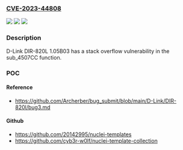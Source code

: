 ### [CVE-2023-44808](https://cve.mitre.org/cgi-bin/cvename.cgi?name=CVE-2023-44808)
![](https://img.shields.io/static/v1?label=Product&message=n%2Fa&color=blue)
![](https://img.shields.io/static/v1?label=Version&message=n%2Fa&color=blue)
![](https://img.shields.io/static/v1?label=Vulnerability&message=n%2Fa&color=brighgreen)

### Description

D-Link DIR-820L 1.05B03 has a stack overflow vulnerability in the sub_4507CC function.

### POC

#### Reference
- https://github.com/Archerber/bug_submit/blob/main/D-Link/DIR-820l/bug3.md

#### Github
- https://github.com/20142995/nuclei-templates
- https://github.com/cyb3r-w0lf/nuclei-template-collection

